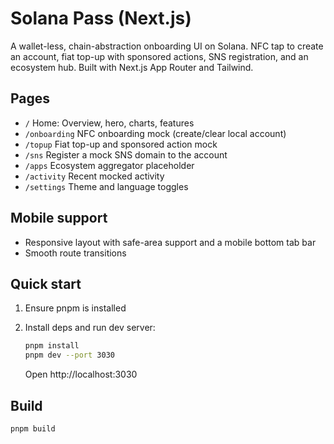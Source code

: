 # Solana Pass (Next.js)

A wallet-less, chain-abstraction onboarding UI on Solana. NFC tap to create an account, fiat top-up with sponsored actions, SNS registration, and an ecosystem hub. Built with Next.js App Router and Tailwind.

## Pages

- `/` Home: Overview, hero, charts, features
- `/onboarding` NFC onboarding mock (create/clear local account)
- `/topup` Fiat top-up and sponsored action mock
- `/sns` Register a mock SNS domain to the account
- `/apps` Ecosystem aggregator placeholder
- `/activity` Recent mocked activity
- `/settings` Theme and language toggles

## Mobile support

- Responsive layout with safe-area support and a mobile bottom tab bar
- Smooth route transitions

## Quick start

1. Ensure pnpm is installed
2. Install deps and run dev server:

   ```bash
   pnpm install
   pnpm dev --port 3030
   ```

   Open http://localhost:3030

## Build

```bash
pnpm build
```
